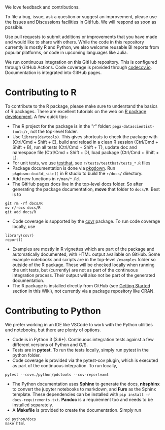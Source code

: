 We love feedback and contributions.

To file a bug, issue, ask a question or suggest an improvement, please use the Issues and Discussions facilities in GitHub. We will respond as soon as possible.

Use pull requests to submit additions or improvements that you have made and would like to share with others. While the code in this repository currently is mostly R and Python, we also welcome reusable BI reports from popular platforms, or code in upcoming languages like Julia.

We run continuous integration on this GitHub repository. This is configured through GitHub Actions. Code coverage is provided through [codecov.io](https://app.codecov.io/gh/pegasystems/pega-datascientist-tools). Documentation is integrated into GitHub pages.

# Contributing to R

To contribute to the R package, please make sure to understand the basics of R packages. There are excellent tutorials on the web on [R package development](http://r-pkgs.had.co.nz/). A few quick tips:

* The R project for the package is in the "r" folder: `pega-datascientist-tools/r`, not the top-level folder.
* Use `library(devtools)`. This gives shortcuts to check the package with (Ctrl/Cmd + Shift + E), build and reload in a clean R session (Ctrl/Cmd + Shift + B), run all tests (Ctrl/Cmd + Shift + T), update doc and namespace file (Ctrl/Cmd + Shift + D), load package (Ctrl/Cmd + Shift + L).
* For unit tests, we use [testthat](https://testthat.r-lib.org), see `r/tests/testthat/tests_*.R` files
* Package documentation is done via [pkgdown](https://pkgdown.r-lib.org/). Run `pkgdown::build_site()` in R studio to build the `r/docs/` directory.
* Add new functions in `r/man/*.Rd`. 
* The GitHub pages docs live in the top-level docs folder. So after generating the package documentation, **move** that folder to `docs/R`. Best is to

```
git rm -rf docs/R
mv r/rocs docs/R
git add docs/R
```

* Code coverage is supported by the [covr](https://about.codecov.io/) package. To run code coverage locally, use

```
library(covr)
report()
```

* Examples are mostly in R vignettes which are part of the package and automatically documented, with HTML output available on GitHub. Some example notebooks and scripts are in the top-level `/examples` folder so outside of the R package. These will be checked locally when running the unit tests, but (currently) are not as part of the continuous integration process. Their output will also not be part of the generated documentation.
* The R package is installed directly from GitHub (see [Getting Started](/pegasystems/pega-datascientist-tools/wiki#getting-started-with-the-r-library) section in this Wiki), not currently via a package repository like CRAN.

# Contributing to Python

We prefer working in an IDE like VSCode to work with the Python utilities and notebooks, but there are plenty of options.

* Code is in Python 3 (3.6+). Continuous integration tests against a few different versions of Python and O/S.
* Tests are in **pytest**. To run the tests locally, simply run pytest in the python folder. 
* Code coverage is provided via the pytest-cov plugin, which is executed as part of the continuous integration. To run locally, 
```
pytest --cov=./python/pdstools --cov-report=xml
```
* The Python documentation uses **Sphinx** to generate the docs, **nbsphinx** to convert the jupyter notebooks to markdown, and **Furo** as the Sphinx template. These dependencies can be installed with `pip install -r docs-requirements.txt`. **Pandoc** is a requirement too and needs to be installed separately.
* A **Makefile** is provided to create the documentation. Simply run
```
cd python/docs
make html
```






